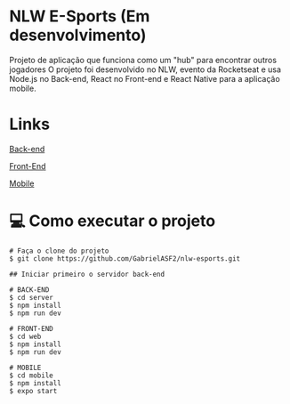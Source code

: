 # NLW E-Sports (Em desenvolvimento)

Projeto de aplicação que funciona como um "hub" para encontrar outros jogadores
O projeto foi desenvolvido no NLW, evento da Rocketseat e usa Node.js no Back-end, React no Front-end e React Native para a aplicação mobile.


# Links

[Back-end](http://exemplo.com/)

[Front-End](http://exemplo.com/)

[Mobile](http://exemplo.com/)


# 💻 Como executar o projeto 

```
# Faça o clone do projeto
$ git clone https://github.com/GabrielASF2/nlw-esports.git

## Iniciar primeiro o servidor back-end

# BACK-END
$ cd server
$ npm install
$ npm run dev

# FRONT-END
$ cd web
$ npm install
$ npm run dev

# MOBILE
$ cd mobile
$ npm install
$ expo start
